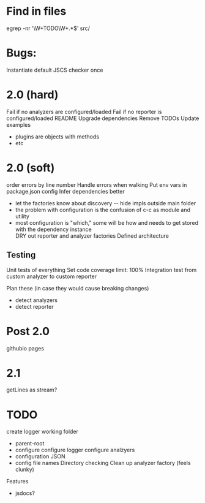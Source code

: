 # Find in files
egrep -nr '\W+TODO\W+.*$' src/

# Bugs:
Instantiate default JSCS checker once

# 2.0 (hard)
Fail if no analyzers are configured/loaded
Fail if no reporter is configured/loaded
README
Upgrade dependencies
Remove TODOs
Update examples
* plugins are objects with methods
* etc

# 2.0 (soft)
order errors by line number
Handle errors when walking
Put env vars in package.json config
Infer dependencies better
* let the factories know about discovery -- hide impls outside main folder
* the problem with configuration is the confusion of c-c as module and utility
* most configuration is "which," some will be how and needs to get stored with the dependency instance  
DRY out reporter and analyzer factories
Defined architecture

## Testing
Unit tests of everything
Set code coverage limit: 100%
Integration test from custom analyzer to custom reporter

Plan these (in case they would cause breaking changes)
* detect analyzers
* detect reporter

# Post 2.0
githubio pages

# 2.1
getLines as stream?


# TODO
create logger
working folder
* parent-root
* configure
configure logger
configure analzyers
* configuration JSON
* config file names
Directory checking
Clean up analyzer factory (feels clunky)


Features
* jsdocs?
